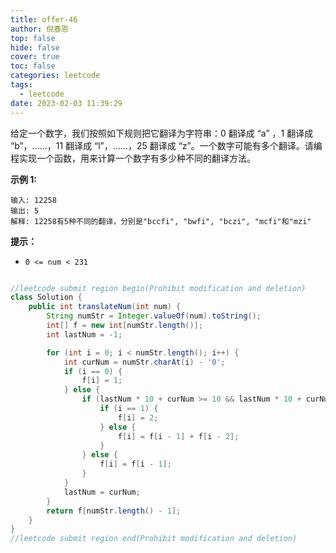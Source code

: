```yaml
---
title: offer-46
author: 倪春恩
top: false
hide: false
cover: true
toc: false
categories: leetcode
tags:
  - leetcode
date: 2023-02-03 11:39:29
---
```


给定一个数字，我们按照如下规则把它翻译为字符串：0 翻译成 “a” ，1 翻译成 “b”，……，11 翻译成 “l”，……，25 翻译成 “z”。一个数字可能有多个翻译。请编程实现一个函数，用来计算一个数字有多少种不同的翻译方法。



**示例 1:**

```
输入: 12258
输出: 5
解释: 12258有5种不同的翻译，分别是"bccfi", "bwfi", "bczi", "mcfi"和"mzi"
```



**提示：**

- `0 <= num < 231`

```java

//leetcode submit region begin(Prohibit modification and deletion)
class Solution {
    public int translateNum(int num) {
        String numStr = Integer.valueOf(num).toString();
        int[] f = new int[numStr.length()];
        int lastNum = -1;

        for (int i = 0; i < numStr.length(); i++) {
            int curNum = numStr.charAt(i) - '0';
            if (i == 0) {
                f[i] = 1;
            } else {
                if (lastNum * 10 + curNum >= 10 && lastNum * 10 + curNum <= 25) {
                    if (i == 1) {
                        f[i] = 2;
                    } else {
                        f[i] = f[i - 1] + f[i - 2];
                    }
                } else {
                    f[i] = f[i - 1];
                }
            }
            lastNum = curNum;
        }
        return f[numStr.length() - 1];
    }
}
//leetcode submit region end(Prohibit modification and deletion)
```
